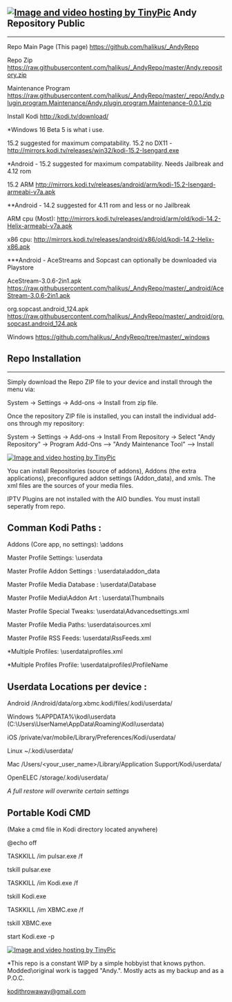 ## <a href="http://tinypic.com?ref=2iuw5ck" target="_blank"><img src="http://i66.tinypic.com/2iuw5ck.png" border="0" alt="Image and video hosting by TinyPic"></a> Andy Repository Public
------------


Repo Main Page (This page) https://github.com/halikus/_AndyRepo

Repo Zip https://raw.githubusercontent.com/halikus/_AndyRepo/master/Andy.repository.zip

Maintenance Program https://raw.githubusercontent.com/halikus/_AndyRepo/master/_repo/Andy.plugin.program.Maintenance/Andy.plugin.program.Maintenance-0.0.1.zip


Install Kodi http://kodi.tv/download/

*Windows
16 Beta 5 is what i use.
 
15.2 suggested for maximum compatability.
15.2 no DX11 - http://mirrors.kodi.tv/releases/win32/kodi-15.2-Isengard.exe


*Android - 15.2 suggested for maximum compatability.  Needs Jailbreak and 4.12 rom

15.2 ARM  http://mirrors.kodi.tv/releases/android/arm/kodi-15.2-Isengard-armeabi-v7a.apk


**Android - 14.2 suggested for 4.11 rom and less or no Jailbreak

ARM cpu (Most):  http://mirrors.kodi.tv/releases/android/arm/old/kodi-14.2-Helix-armeabi-v7a.apk

x86 cpu:  http://mirrors.kodi.tv/releases/android/x86/old/kodi-14.2-Helix-x86.apk


***Android - AceStreams and Sopcast can optionally be downloaded via Playstore


AceStream-3.0.6-2in1.apk   https://raw.githubusercontent.com/halikus/_AndyRepo/master/_android/AceStream-3.0.6-2in1.apk


org.sopcast.android_124.apk   https://raw.githubusercontent.com/halikus/_AndyRepo/master/_android/org.sopcast.android_124.apk



Windows  https://github.com/halikus/_AndyRepo/tree/master/_windows


## Repo Installation
------------

Simply download the Repo ZIP file to your device and install through the menu via:

System -> Settings -> Add-ons -> Install from zip file. 


Once the repository ZIP file is installed, you can install the individual add-ons through my repository:

System -> Settings -> Add-ons -> Install From Repository -> Select "Andy Repository" -> Program Add-Ons --> "Andy Maintenance Tool" --> Install


<a href="http://tinypic.com?ref=16c53cm" target="_blank"><img src="http://i63.tinypic.com/16c53cm.png" border="0" alt="Image and video hosting by TinyPic"></a>



You can install Repositories (source of addons), Addons (the extra applications), preconfigured addon settings (Addon_data), and xmls.  The xml files are the sources of your media files.

IPTV Plugins are not installed with the AIO bundles.  You must install seperatly from repo.


## Comman Kodi Paths :

Addons (Core app, no settings):  \addons

Master Profile Settings:         \userdata

Master Profile Addon Settings :  \userdata\addon_data

Master Profile Media Database :  \userdata\Database

Master Profile Media\Addon Art : \userdata\Thumbnails

Master Profile Special Tweaks:   \userdata\Advancedsettings.xml

Master Profile Media Paths:      \userdata\sources.xml

Master Profile RSS Feeds:        \userdata\RssFeeds.xml

*Multiple Profiles:              \userdata\profiles.xml

*Multiple Profiles Profile:      \userdata\profiles\ProfileName



## Userdata Locations per device :


Android  /Android/data/org.xbmc.kodi/files/.kodi/userdata/

Windows  %APPDATA%\kodi\userdata  (C:\Users\UserName\AppData\Roaming\Kodi\userdata)

iOS      /private/var/mobile/Library/Preferences/Kodi/userdata/

Linux    ~/.kodi/userdata/

Mac      /Users/<your_user_name>/Library/Application Support/Kodi/userdata/

OpenELEC /storage/.kodi/userdata/

*A full restore will overwrite certain settings*




## Portable Kodi CMD

(Make a cmd file in Kodi directory located anywhere)



@echo off

TASKKILL /im pulsar.exe /f

tskill pulsar.exe

TASKKILL /im Kodi.exe /f

tskill Kodi.exe

TASKKILL /im XBMC.exe /f

tskill XBMC.exe

start Kodi.exe -p



<a href="http://tinypic.com?ref=2u4igxw" target="_blank"><img src="http://i64.tinypic.com/2u4igxw.jpg" border="0" alt="Image and video hosting by TinyPic"></a>


*This repo is a constant WIP by a simple hobbyist that knows python.  Modded\original work is tagged "Andy.".  Mostly acts as my backup and as a P.O.C.




kodithrowaway@gmail.com